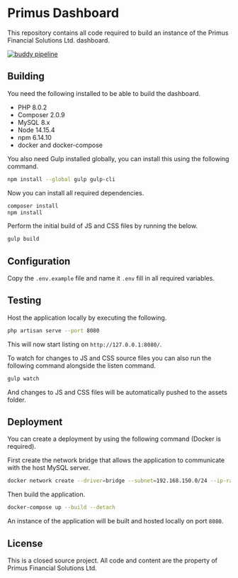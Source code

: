 # Primus Dashboard

This repository contains all code required to build an instance of the Primus Financial Solutions Ltd. dashboard.

[![buddy pipeline](https://app.buddy.works/jamesplant/primus-dashboard/pipelines/pipeline/326194/badge.svg?token=8740cf5b9c462753fbfb90a60d1199e66a88ebd84f63bbc32b132fa35961b274 "buddy pipeline")](https://app.buddy.works/jamesplant/primus-dashboard/pipelines/pipeline/326194)

## Building

You need the following installed to be able to build the dashboard.

- PHP 8.0.2
- Composer 2.0.9
- MySQL 8.x
- Node 14.15.4
- npm 6.14.10
- docker and docker-compose

You also need Gulp installed globally, you can install this using the following command.

```sh
npm install --global gulp gulp-cli
```

Now you can install all required dependencies.

```sh
composer install
npm install
```

Perform the initial build of JS and CSS files by running the below.

```sh
gulp build
```

## Configuration

Copy the `.env.example` file and name it `.env` fill in all required variables.

## Testing

Host the application locally by executing the following.

```sh
php artisan serve --port 8080
```

This will now start listing on `http://127.0.0.1:8080/`.

To watch for changes to JS and CSS source files you can also run the following command alongside the listen command.

```sh
gulp watch
```

And changes to JS and CSS files will be automatically pushed to the assets folder.

## Deployment

You can create a deployment by using the following command (Docker is required).

First create the network bridge that allows the application to communicate with the host MySQL server.

```sh
docker network create --driver=bridge --subnet=192.168.150.0/24 --ip-range=192.168.150.0/24 --gateway=192.168.150.1 my-net
```

Then build the application.

```sh
docker-compose up --build --detach
```

An instance of the application will be built and hosted locally on port `8080`.

## License

This is a closed source project. All code and content are the property of Primus Financial Solutions Ltd.
